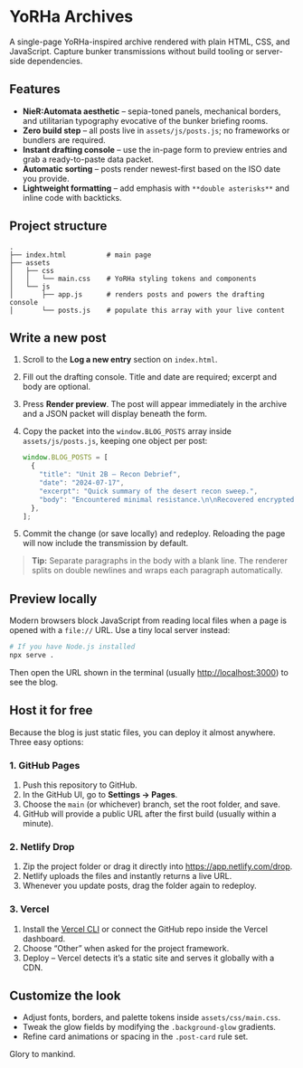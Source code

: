 # YoRHa Archives

A single-page YoRHa-inspired archive rendered with plain HTML, CSS, and JavaScript. Capture bunker transmissions without build tooling or server-side dependencies.

## Features

- **NieR:Automata aesthetic** – sepia-toned panels, mechanical borders, and utilitarian typography evocative of the bunker briefing rooms.
- **Zero build step** – all posts live in `assets/js/posts.js`; no frameworks or bundlers are required.
- **Instant drafting console** – use the in-page form to preview entries and grab a ready-to-paste data packet.
- **Automatic sorting** – posts render newest-first based on the ISO date you provide.
- **Lightweight formatting** – add emphasis with `**double asterisks**` and inline code with backticks.

## Project structure

```
.
├── index.html          # main page
├── assets
│   ├── css
│   │   └── main.css    # YoRHa styling tokens and components
│   └── js
│       ├── app.js      # renders posts and powers the drafting console
│       └── posts.js    # populate this array with your live content
```

## Write a new post

1. Scroll to the **Log a new entry** section on `index.html`.
2. Fill out the drafting console. Title and date are required; excerpt and body are optional.
3. Press **Render preview**. The post will appear immediately in the archive and a JSON packet will display beneath the form.
4. Copy the packet into the `window.BLOG_POSTS` array inside `assets/js/posts.js`, keeping one object per post:

   ```js
   window.BLOG_POSTS = [
     {
       "title": "Unit 2B – Recon Debrief",
       "date": "2024-07-17",
       "excerpt": "Quick summary of the desert recon sweep.",
       "body": "Encountered minimal resistance.\n\nRecovered encrypted cache; forwarding to Operator 6O.",
     },
   ];
   ```

5. Commit the change (or save locally) and redeploy. Reloading the page will now include the transmission by default.

> **Tip:** Separate paragraphs in the body with a blank line. The renderer splits on double newlines and wraps each paragraph automatically.

## Preview locally

Modern browsers block JavaScript from reading local files when a page is opened with a `file://` URL. Use a tiny local server instead:

```bash
# If you have Node.js installed
npx serve .
```

Then open the URL shown in the terminal (usually <http://localhost:3000>) to see the blog.

## Host it for free

Because the blog is just static files, you can deploy it almost anywhere. Three easy options:

### 1. GitHub Pages

1. Push this repository to GitHub.
2. In the GitHub UI, go to **Settings → Pages**.
3. Choose the `main` (or whichever) branch, set the root folder, and save.
4. GitHub will provide a public URL after the first build (usually within a minute).

### 2. Netlify Drop

1. Zip the project folder or drag it directly into <https://app.netlify.com/drop>.
2. Netlify uploads the files and instantly returns a live URL.
3. Whenever you update posts, drag the folder again to redeploy.

### 3. Vercel

1. Install the [Vercel CLI](https://vercel.com/docs/cli) or connect the GitHub repo inside the Vercel dashboard.
2. Choose “Other” when asked for the project framework.
3. Deploy – Vercel detects it’s a static site and serves it globally with a CDN.

## Customize the look

- Adjust fonts, borders, and palette tokens inside `assets/css/main.css`.
- Tweak the glow fields by modifying the `.background-glow` gradients.
- Refine card animations or spacing in the `.post-card` rule set.

Glory to mankind.
